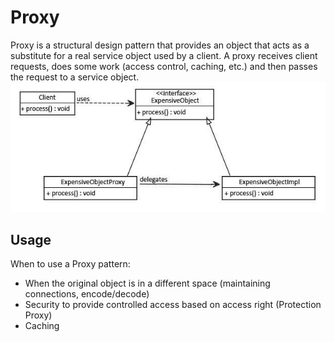 # Proxy
Proxy is a structural design pattern that provides an object that acts as a substitute for a real service object used by a client. A proxy receives client requests, does some work (access control, caching, etc.) and then passes the request to a service object.
![diagram](diagram.jpg)

## Usage
When to use a Proxy pattern:
- When the original object is in a different space (maintaining connections, encode/decode)
- Security to provide controlled access based on access right (Protection Proxy) 
- Caching